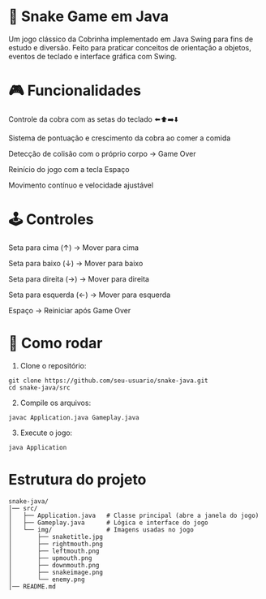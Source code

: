 # 🐍 Snake Game em Java

Um jogo clássico da Cobrinha implementado em Java Swing para fins de estudo e diversão.
Feito para praticar conceitos de orientação a objetos, eventos de teclado e interface gráfica com Swing.

# 🎮 Funcionalidades

Controle da cobra com as setas do teclado ⬅️⬆️➡️⬇️

Sistema de pontuação e crescimento da cobra ao comer a comida

Detecção de colisão com o próprio corpo → Game Over

Reinício do jogo com a tecla Espaço

Movimento contínuo e velocidade ajustável

# 🕹️ Controles

Seta para cima (↑) → Mover para cima

Seta para baixo (↓) → Mover para baixo

Seta para direita (→) → Mover para direita

Seta para esquerda (←) → Mover para esquerda

Espaço → Reiniciar após Game Over

# 🚀 Como rodar

1. Clone o repositório:

```shell
git clone https://github.com/seu-usuario/snake-java.git
cd snake-java/src
```
2. Compile os arquivos:
```shell
javac Application.java Gameplay.java
```
3. Execute o jogo:
```shell
java Application
```
# Estrutura do projeto
```shell
snake-java/
│── src/
│   ├── Application.java   # Classe principal (abre a janela do jogo)
│   ├── Gameplay.java      # Lógica e interface do jogo
│   └── img/               # Imagens usadas no jogo
│       ├── snaketitle.jpg
│       ├── rightmouth.png
│       ├── leftmouth.png
│       ├── upmouth.png
│       ├── downmouth.png
│       ├── snakeimage.png
│       └── enemy.png
│── README.md
```

